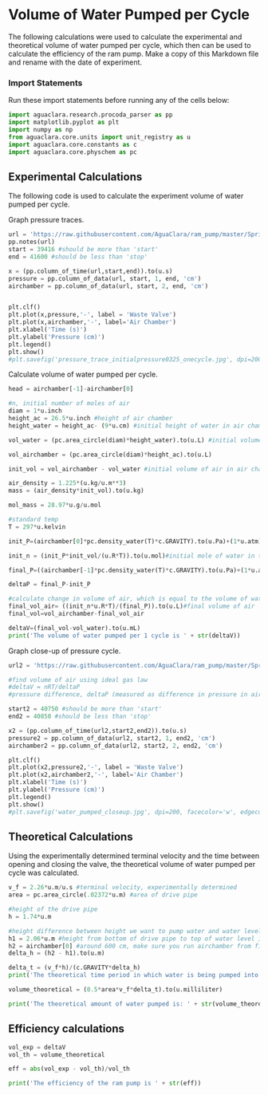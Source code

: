 # Volume of Water Pumped per Cycle

The following calculations were used to calculate the experimental and theoretical volume of water pumped per cycle, which then can be used to calculate the efficiency of the ram pump. Make a copy of this Markdown file and rename with the date of experiment.

### Import Statements

Run these import statements before running any of the cells below:

```Python
import aguaclara.research.procoda_parser as pp
import matplotlib.pyplot as plt
import numpy as np
from aguaclara.core.units import unit_registry as u
import aguaclara.core.constants as c
import aguaclara.core.physchem as pc
```

## Experimental Calculations

The following code is used to calculate the experiment volume of water pumped per cycle.

Graph pressure traces.

```Python
url = 'https://raw.githubusercontent.com/AguaClara/ram_pump/master/Spring%202019/3-25-2019_shortsensor0.xls'
pp.notes(url)
start = 39416 #should be more than 'start'
end = 41600 #should be less than 'stop'

x = (pp.column_of_time(url,start,end)).to(u.s)
pressure = pp.column_of_data(url, start, 1, end, 'cm')
airchamber = pp.column_of_data(url, start, 2, end, 'cm')


plt.clf()
plt.plot(x,pressure,'-', label = 'Waste Valve')
plt.plot(x,airchamber,'-', label='Air Chamber')
plt.xlabel('Time (s)')
plt.ylabel('Pressure (cm)')
plt.legend()
plt.show()
#plt.savefig('pressure_trace_initialpressure0325_onecycle.jpg', dpi=200, facecolor='w', edgecolor='w',orientation='portrait', papertype=None, format=None,transparent=False, bbox_inches=None, pad_inches=0.1,frameon=None, metadata=None)

```

Calculate volume of water pumped per cycle.

```python
head = airchamber[-1]-airchamber[0]

#n, initial number of moles of air
diam = 1*u.inch
height_ac = 26.5*u.inch #height of air chamber
height_water = height_ac- (9*u.cm) #initial height of water in air chamber

vol_water = (pc.area_circle(diam)*height_water).to(u.L) #initial volume of water in air chamber

vol_airchamber = (pc.area_circle(diam)*height_ac).to(u.L)

init_vol = vol_airchamber - vol_water #initial volume of air in air chamber

air_density = 1.225*(u.kg/u.m**3)
mass = (air_density*init_vol).to(u.kg)

mol_mass = 28.97*u.g/u.mol

#standard temp
T = 297*u.kelvin

init_P=(airchamber[0]*pc.density_water(T)*c.GRAVITY).to(u.Pa)+(1*u.atm)

init_n = (init_P*init_vol/(u.R*T)).to(u.mol)#initial mole of water in the air chamber

final_P=((airchamber[-1]*pc.density_water(T)*c.GRAVITY).to(u.Pa)+(1*u.atm)).to(u.Pa)

deltaP = final_P-init_P

#calculate change in volume of air, which is equal to the volume of water pumped
final_vol_air= ((init_n*u.R*T)/(final_P)).to(u.L)#final volume of air
final_vol=vol_airchamber-final_vol_air

deltaV=(final_vol-vol_water).to(u.mL)
print('The volume of water pumped per 1 cycle is ' + str(deltaV))
```

Graph close-up of pressure cycle.

```python
url2 = 'https://raw.githubusercontent.com/AguaClara/ram_pump/master/Spring%202019/3-25-2019_shortsensor0.xls'

#find volume of air using ideal gas law
#deltaV = nRT/deltaP
#pressure difference, deltaP (measured as difference in pressure in air chamber)

start2 = 40750 #should be more than 'start'
end2 = 40850 #should be less than 'stop'

x2 = (pp.column_of_time(url2,start2,end2)).to(u.s)
pressure2 = pp.column_of_data(url2, start2, 1, end2, 'cm')
airchamber2 = pp.column_of_data(url2, start2, 2, end2, 'cm')

plt.clf()
plt.plot(x2,pressure2,'-', label = 'Waste Valve')
plt.plot(x2,airchamber2,'-', label='Air Chamber')
plt.xlabel('Time (s)')
plt.ylabel('Pressure (cm)')
plt.legend()
plt.show()
#plt.savefig('water_pumped_closeup.jpg', dpi=200, facecolor='w', edgecolor='w',orientation='portrait', papertype=None, format=None,transparent=False, bbox_inches=None, pad_inches=0.1,frameon=None, metadata=None)


```

## Theoretical Calculations
Using the experimentally determined terminal velocity and the time between opening and closing the valve, the theoretical volume of water pumped per cycle was calculated.

```Python
v_f = 2.26*u.m/u.s #terminal velocity, experimentally determined
area = pc.area_circle(.02372*u.m) #area of drive pipe

#height of the drive pipe
h = 1.74*u.m

#height difference between height we want to pump water and water level of head tank
h1 = 2.06*u.m #height from bottom of drive pipe to top of water level in head tank
h2 = airchamber[0] #around 600 cm, make sure you run airchamber from first cell
delta_h = (h2 - h1).to(u.m)

delta_t = (v_f*h)/(c.GRAVITY*delta_h)
print('The theoretical time period in which water is being pumped into the air chamber is ' + str(delta_t))

volume_theoretical = (0.5*area*v_f*delta_t).to(u.milliliter)

print('The theoretical amount of water pumped is: ' + str(volume_theoretical))

```

## Efficiency calculations

```python
vol_exp = deltaV
vol_th = volume_theoretical

eff = abs(vol_exp - vol_th)/vol_th

print('The efficiency of the ram pump is ' + str(eff))

```
